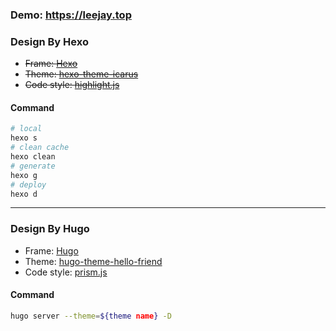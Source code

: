 ### Demo: https://leejay.top
### Design By Hexo
- ~~Frame: <a href="https://github.com/hexojs/hexo">Hexo</a>~~
- ~~Theme: <a href="https://github.com/ppoffice/hexo-theme-icarus">hexo-theme-icarus</a>~~
- ~~Code style: <a href="https://github.com/highlightjs/highlight.js">highlight.js</a>~~

#### Command
```bash
# local
hexo s
# clean cache
hexo clean
# generate
hexo g
# deploy
hexo d
```

---

### Design By Hugo
- Frame: <a href="https://github.com/gohugoio/hugo">Hugo</a>
- Theme: <a href="https://github.com/panr/hugo-theme-hello-friend">hugo-theme-hello-friend</a>
- Code style: <a href="https://github.com/PrismJS/prism">prism.js</a>

#### Command
```bash
hugo server --theme=${theme name} -D
```
